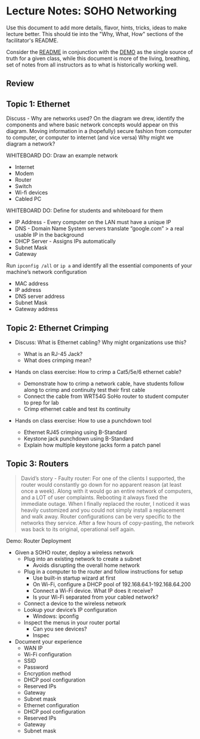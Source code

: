 # Lecture Notes: SOHO Networking 

Use this document to add more details, flavor, hints, tricks, ideas to make lecture better. This should tie into the "Why, What, How" sections of the facilitator's README.

Consider the [README](README.md) in conjunction with the [DEMO](DEMO.md) as the single source of truth for a given class, while this document is more of the living, breathing, set of notes from all instructors as to what is historically working well.

## Review

## Topic 1: Ethernet

Discuss - Why are networks used?
On the diagram we drew, identify the components and where basic network concepts would appear on this diagram.
Moving information in a (hopefully) secure fashion from computer to computer, or computer to internet (and vice versa)
Why might we diagram a network?

WHITEBOARD DO: Draw an example network
- Internet
- Modem
- Router
- Switch
- Wi-fi devices
- Cabled PC

WHITEBOARD DO: Define for students and whiteboard for them
- IP Address - Every computer on the LAN must have a unique IP
- DNS - Domain Name System servers translate “google.com” > a real usable IP in the background
- DHCP Server - Assigns IPs automatically
- Subnet Mask
- Gateway

Run `ipconfig /all` or `ip a` and identify all the essential components of your machine’s network configuration
- MAC address
- IP address
- DNS server address
- Subnet Mask
- Gateway address

## Topic 2: Ethernet Crimping

- Discuss: What is Ethernet cabling? Why might organizations use this?
  - What is an RJ-45 Jack?
  - What does crimping mean?

- Hands on class exercise: How to crimp a Cat5/5e/6 ethernet cable?
  - Demonstrate how to crimp a network cable, have students follow along to crimp and continuity test their first cable
  - Connect the cable from WRT54G SoHo router to student computer to prep for lab
  - Crimp ethernet cable and test its continuity

- Hands on class exercise: How to use a punchdown tool
  - Ethernet RJ45 crimping using B-Standard
  - Keystone jack punchdown using B-Standard
  - Explain how multiple keystone jacks form a patch panel

## Topic 3: Routers

> David’s story - Faulty router: For one of the clients I supported, the router would constantly go down for no apparent reason (at least once a week). Along with it would go an entire network of computers, and a LOT of user complaints. Rebooting it always fixed the immediate outage. When I finally replaced the router, I noticed it was heavily customized and you could not simply install a replacement and walk away. Router configurations can be very specific to the networks they service. After a few hours of copy-pasting, the network was back to its original, operational self again.

Demo: Router Deployment

- Given a SOHO router, deploy a wireless network
  - Plug into an existing network to create a subnet
    - Avoids disrupting the overall home network
  - Plug in a computer to the router and follow instructions for setup
    - Use built-in startup wizard at first
    - On Wi-Fi, configure a DHCP pool of 192.168.64.1-192.168.64.200
    - Connect a Wi-Fi device. What IP does it receive?
    - Is your Wi-Fi separated from your cabled network?
  - Connect a device to the wireless network
  - Lookup your device’s IP configuration
    - Windows: ipconfig
  - Inspect the menus in your router portal
    - Can you see devices?
    - Inspec
- Document your experience
  - WAN IP
  - Wi-Fi configuration
  - SSID
  - Password
  - Encryption method
  - DHCP pool configuration
  - Reserved IPs
  - Gateway
  - Subnet mask
  - Ethernet configuration
  - DHCP pool configuration
  - Reserved IPs
  - Gateway
  - Subnet mask

